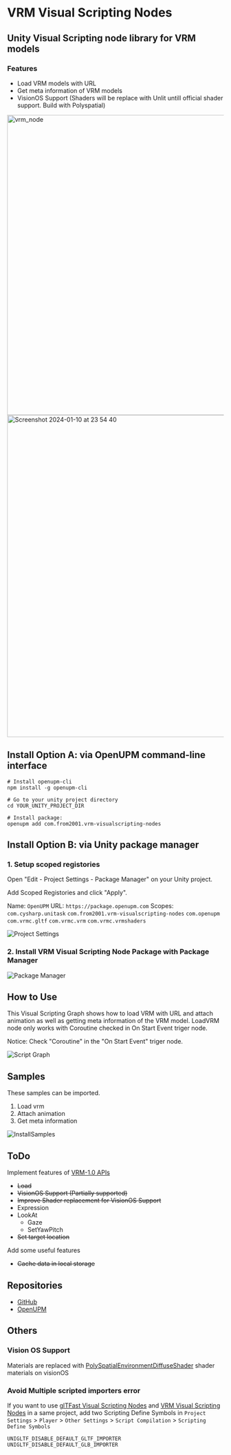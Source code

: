 # VRM Visual Scripting Nodes

## Unity Visual Scripting node library for VRM models

### Features

- Load VRM models with URL
- Get meta information of VRM models
- VisionOS Support (Shaders will be replace with Unlit untill official shader support. Build with Polyspatial)

<img width="698" alt="vrm_node" src="https://github.com/from2001/VRM_VisualScriptingNodes/assets/387880/33e7c2fb-c75d-45ab-966d-e925b8717466">

<img width="749" alt="Screenshot 2024-01-10 at 23 54 40" src="https://github.com/from2001/VRM_VisualScriptingNodes/assets/387880/612b2a32-9139-49ab-97e2-c25bcf2e9104">

## Install Option A: via OpenUPM command-line interface

```shell
# Install openupm-cli
npm install -g openupm-cli

# Go to your unity project directory
cd YOUR_UNITY_PROJECT_DIR

# Install package:
openupm add com.from2001.vrm-visualscripting-nodes
```

## Install Option B: via Unity package manager

### 1. Setup scoped registories

Open "Edit - Project Settings - Package Manager" on your Unity project.

Add Scoped Registories and click "Apply".

Name: `OpenUPM`
URL: `https://package.openupm.com`
Scopes:
`com.cysharp.unitask`
`com.from2001.vrm-visualscripting-nodes`
`com.openupm`
`com.vrmc.gltf`
`com.vrmc.vrm`
`com.vrmc.vrmshaders`

![Project Settings](https://github.com/from2001/VRM_VisualScriptingNodes/assets/387880/595b1d91-4435-4195-9b6d-1ca6b43113ce)

### 2. Install VRM Visual Scripting Node Package with Package Manager

![Package Manager](https://github.com/from2001/VRM_VisualScriptingNodes/assets/387880/2809ed0b-61a8-47d9-bdb0-24335ac60163)

## How to Use

This Visual Scripting Graph shows how to load VRM with URL and attach animation as well as getting meta information of the VRM model. LoadVRM node only works with Coroutine checked in On Start Event triger node.

Notice: Check "Coroutine" in the "On Start Event" triger node.

![Script Graph](https://github.com/from2001/VRM_VisualScriptingNodes/assets/387880/a0055284-7ad1-434c-80c3-f1f91c25881f)

## Samples

These samples can be imported.

1. Load vrm
2. Attach animation
3. Get meta information

![InstallSamples](https://github.com/from2001/VRM_VisualScriptingNodes/assets/387880/31c42fde-8b71-46e5-a4d5-a488015ca379)

## ToDo

Implement features of [VRM-1.0 APIs](https://vrm-c.github.io/UniVRM/ja/vrm1/api_update.html#expression)

- ~~Load~~
- ~~VisionOS Support (Partially supported)~~
- ~~Improve Shader replacement for VisionOS Support~~
- Expression
- LookAt
  - Gaze
  - SetYawPitch
- ~~Set target location~~

Add some useful features

- ~~Cache data in local storage~~

## Repositories

- [GitHub](https://github.com/from2001/com.from2001.vrm-visualscripting-nodes/)
- [OpenUPM](https://openupm.com/packages/com.from2001.vrm-visualscripting-nodes/)

## Others

### Vision OS Support

Materials are replaced with [PolySpatialEnvironmentDiffuseShader](https://github.com/segurvita/PolySpatialEnvironmentDiffuseShader) shader materials on visionOS

### Avoid Multiple scripted importers error

If you want to use [glTFast Visual Scripting Nodes](https://openupm.com/packages/com.from2001.gltfast-visualscripting-nodes/) and [VRM Visual Scripting Nodes](https://openupm.com/packages/com.from2001.vrm-visualscripting-nodes/) in a same project, add two Scripting Define Symbols in `Project Settings` > `Player` > `Other Settings` > `Script Compilation` > `Scripting Define Symbols`

`UNIGLTF_DISABLE_DEFAULT_GLTF_IMPORTER`
`UNIGLTF_DISABLE_DEFAULT_GLB_IMPORTER`
